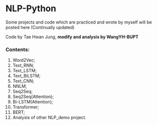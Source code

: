 # NLP-Python

Some projects and code which are practiced and wrote by myself will be posted here (Continually updated)

Code by Tae Hwan Jung, **modify and analysis by WangYH-BUPT**

### Contents:

1. Word2Vec;   
2. Text_RNN;    
3. Text_LSTM;    
4. Text_BiLSTM;    
5. Text_CNN;    
6. NNLM;
7. Seq2Seq;
8. Seq2Seq(Attention); 
9. Bi-LSTM(Attention);
10. Transformer;
11. BERT;
12. Analysis of other NLP_demo project.
